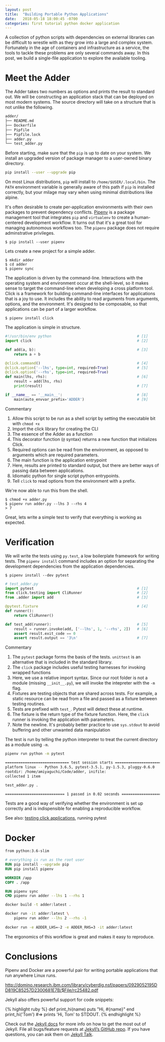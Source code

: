 ```yaml
---
layout: post
title:  "Building Portable Python Applications"
date:   2018-05-18 18:00:45 -0700
categories: first tutorial python docker application
---
```


A collection of python scripts with dependencies on external libraries can be difficult to wrestle with as they grow into a large and complex system. Fortunately in the age of containers and infrastructure as a service, the tools to tackle these problems are only several commands away. In this post, we build a single-file application to explore the available tooling.

# Meet the Adder
The Adder takes two numbers as options and prints the result to standard out. We will be constructing an application stack that can be deployed on most modern systems. The source directory will take on a structure that is not unlike the following. 

```bash
adder/
├── README.md
├── Dockerfile
├── Pipfile
├── Pipfile.lock
├── adder.py
└── test_adder.py
```

Before starting, make sure that the `pip` is up to date on your system. We install an upgraded version of package manager to a user-owned binary directory.
```bash
pip install --user --upgrade pip
```
On most Linux distributions, `pip` will install to `/home/$USER/.local/bin`. The `PATH` environment variable is generally aware of this path if `pip` is installed correctly, but your milage may vary when using minimal distributions like alpine.

It's often desirable to create per-application environments with their own packages to prevent dependency conflicts. [Pipenv](https://docs.pipenv.org/) is a package management tool that integrates `pip` and `virtualenv` to create a human-centered development workflow. It turns out that it's a great tool for managing autonomous workflows too. The `pipenv` package does not require adminstrative privileges. 

```
$ pip install --user pipenv
```

Lets create a new project for a simple adder. 
``` 
$ mkdir adder
$ cd adder
$ pipenv sync
```

The application is driven by the command-line. Interactions with the operating system and environment occur at the shell-level, so it makes sense to target the command-line when developing a cross platform tool. Click is a framework for building command-line interfaces for applications that is a joy to use. It includes the ability to read arguments from arguments, options, and the environment. It's designed to be composable, so that applications can be part of a larger workflow. 

```
$ pipenv install click
```

The application is simple in structure. 

```python
#!/usr/bin/env python                                       # [1]
import click                                                # [2]

def add(a, b):                                              # [3]
    return a + b

@click.command()                                            # [4]
@click.option('--lhs', type=int, required=True)             # [5]
@click.option('--rhs', type=int, required=True)
def main(lhs, rhs):                                         # [6]
    result = add(lhs, rhs)
    print(result)                                           # [7]

if __name__ == '__main__':                                  # [8]
    main(auto_envvar_prefix='ADDER')                        # [9]
```

Commentary
1. Allow this script to be run as a shell script by setting the executable bit with `chmod +x`
2. Import the click library for creating the CLI
3. The essence of the Adder as a function
4. This decorator function (`@` syntax) returns a new function that initializes Click.
5. Required options can be read from the environment, as opposed to arguments which are required parameters.
6. The main function is the application entrypoint
7. Here, results are printed to standard output, but there are better ways of passing data between applications.
8. Idiomatic python for single script python entrypoints. 
9. Tell `click` to read options from the environment with a prefix.

We're now able to run this from the shell. 
```
$ chmod +x adder.py
$ pipenv run adder.py --lhs 3 --rhs 4
> 7
```

Great, lets write a simple test to verify that everything is working as expected.

# Verification

We will write the tests using `py.test`, a low boilerplate framework for writing tests. The `pipenv install` command includes an option for separating the development dependencies from the application dependencies.

```
$ pipenv install --dev pytest
```


```python
# test_adder.py
import pytest                                               # [1]
from click.testing import CliRunner                         # [2]
from .adder import add                                      # [3]

@pytest.fixture                                             # [4]
def runner():
    return CliRunner()

def test_add(runner):                                       # [5]
    result = runner.invoke(add, ['--lhs', 1, '--rhs', 2])   # [6]
    assert result.exit_code == 0
    assert result.output == '3\n'                           # [7]
```

Commentary
1. The `pytest` package forms the basis of the tests. `unittest` is an alternative that is included in the standard library.
2. The `click` package includes useful testing harnesses for invoking wrapped functions
3. Here, we use a relative import syntax. Since our root folder is not a module (missing `__init__.py`), we will invoke the intepreter with the `-m` flag.
4. Fixtures are testing objects that are shared across tests. For example, a static resource can be read from a file and passed as a fixture between testing routines.
5. Tests are prefixed with `test_`. Pytest will detect these at runtime.
6. The fixture is the return type of the fixture function. Here, the `click` runner is invoking the application with parameters.
7. Note the newline. It's probably better practice to use `sys.stdout` to avoid buffering and other unwanted data manipulation

The test is run by telling the python interpreter to treat the current directory as a module using `-m`. 
```bash
pipenv run python -m pytest
```

```bash
============================= test session starts ==============================
platform linux -- Python 3.6.5, pytest-3.5.1, py-1.5.3, pluggy-0.6.0
rootdir: /home/amiyaguchi/Code/adder, inifile:
collected 1 item                                                               

test_adder.py .                                                          [100%]

=========================== 1 passed in 0.02 seconds ===========================
```

Tests are a good way of verifying whether the environment is set up correctly and is indispensible for enabling a reproducible workflow. 

See also: [testing click applications](http://click.pocoo.org/5/testing/), running pytest

# Docker

```Dockerfile
from python:3.6-slim

# everything is run as the root user
RUN pip install --upgrade pip
RUN pip install pipenv

WORKDIR /app
COPY . /app

RUN pipenv sync
CMD pipenv run adder --lhs 1 --rhs 1
```

```bash
docker build -t adder:latest .

docker run -it adder:latest \
    pipenv run adder --lhs 2 --rhs -1
    
docker run -e ADDER_LHS=-2 -e ADDER_RHS=3 -it adder:latest
```
The ergonomics of this workflow is great and makes it easy to reproduce.

# Conclusions
Pipenv and Docker are a powerful pair for writing portable applications that run anywhere Linux runs. 


http://domino.research.ibm.com/library/cyberdig.nsf/papers/0929052195DD819C85257D2300681E7B/$File/rc25482.pdf


Jekyll also offers powerful support for code snippets:

{% highlight ruby %}
def print_hi(name)
  puts "Hi, #{name}"
end
print_hi('Tom')
#=> prints 'Hi, Tom' to STDOUT.
{% endhighlight %}

Check out the [Jekyll docs][jekyll-docs] for more info on how to get the most out of Jekyll. File all bugs/feature requests at [Jekyll’s GitHub repo][jekyll-gh]. If you have questions, you can ask them on [Jekyll Talk][jekyll-talk].

[jekyll-docs]: https://jekyllrb.com/docs/home
[jekyll-gh]:   https://github.com/jekyll/jekyll
[jekyll-talk]: https://talk.jekyllrb.com/
